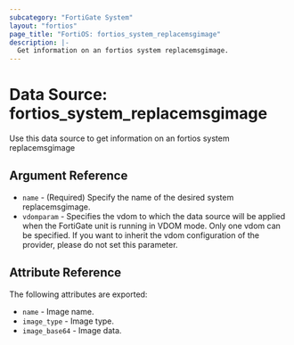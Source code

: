 ```yaml
---
subcategory: "FortiGate System"
layout: "fortios"
page_title: "FortiOS: fortios_system_replacemsgimage"
description: |-
  Get information on an fortios system replacemsgimage.
---
```


# Data Source: fortios_system_replacemsgimage
Use this data source to get information on an fortios system replacemsgimage

## Argument Reference

* `name` - (Required) Specify the name of the desired system replacemsgimage.
* `vdomparam` - Specifies the vdom to which the data source will be applied when the FortiGate unit is running in VDOM mode. Only one vdom can be specified. If you want to inherit the vdom configuration of the provider, please do not set this parameter.


## Attribute Reference

The following attributes are exported:

* `name` - Image name.
* `image_type` - Image type.
* `image_base64` - Image data.

